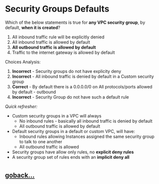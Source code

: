 # Security Groups Defaults

Which of the below statements is true for **any VPC security group**, by default, **when it is created**?

1. All inbound traffic rule will be explicitly denied
2. All inbound traffic is allowed by default
3. **All outbound traffic is allowed by default**
4. Traffic to the internet gateway is allowed by default

Choices Analysis:

1. **Incorrect** - Security groups do not have explicity deny
2. **Incorrect** - All inbound traffic is denied by default in a Custom security group
3. **Correct** - By default there is a 0.0.0.0/0 on All protocols/ports allowed by default - outbound
4. **Incorrect** - Security Group do not have such a default rule

_Quick refresher:_

- Custom security groups in a VPC will always
    - No inbound rules - basically all inbound traffic is denied by default
    - All outbound traffic is allowed by default
- Default security groups in a default or custom VPC, will have: 
    - Inbound rules allowing Instances assigned the same security group to talk to one another
    - All outbound traffic is allowed  
- Security groups have allow only rules, no **explicit deny rules**
- A security group set of rules ends with an **implicit deny all**
#
## [goback...](./vpc-questions.md)